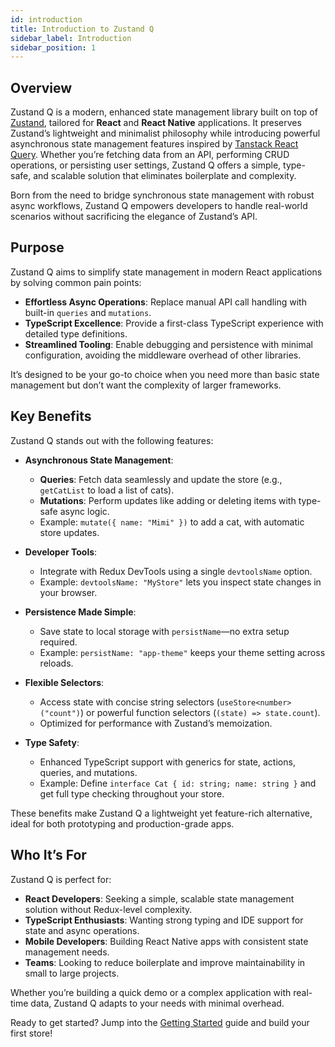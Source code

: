 ```yaml
---
id: introduction
title: Introduction to Zustand Q
sidebar_label: Introduction
sidebar_position: 1
---
```


## Overview

Zustand Q is a modern, enhanced state management library built on top of [Zustand](https://github.com/pmndrs/zustand), tailored for **React** and **React Native** applications. It preserves Zustand’s lightweight and minimalist philosophy while introducing powerful asynchronous state management features inspired by [Tanstack React Query](https://tanstack.com/query). Whether you’re fetching data from an API, performing CRUD operations, or persisting user settings, Zustand Q offers a simple, type-safe, and scalable solution that eliminates boilerplate and complexity.

Born from the need to bridge synchronous state management with robust async workflows, Zustand Q empowers developers to handle real-world scenarios without sacrificing the elegance of Zustand’s API.

## Purpose

Zustand Q aims to simplify state management in modern React applications by solving common pain points:

- **Effortless Async Operations**: Replace manual API call handling with built-in `queries` and `mutations`.
- **TypeScript Excellence**: Provide a first-class TypeScript experience with detailed type definitions.
- **Streamlined Tooling**: Enable debugging and persistence with minimal configuration, avoiding the middleware overhead of other libraries.

It’s designed to be your go-to choice when you need more than basic state management but don’t want the complexity of larger frameworks.

## Key Benefits

Zustand Q stands out with the following features:

- **Asynchronous State Management**:

  - **Queries**: Fetch data seamlessly and update the store (e.g., `getCatList` to load a list of cats).
  - **Mutations**: Perform updates like adding or deleting items with type-safe async logic.
  - Example: `mutate({ name: "Mimi" })` to add a cat, with automatic store updates.

- **Developer Tools**:

  - Integrate with Redux DevTools using a single `devtoolsName` option.
  - Example: `devtoolsName: "MyStore"` lets you inspect state changes in your browser.

- **Persistence Made Simple**:

  - Save state to local storage with `persistName`—no extra setup required.
  - Example: `persistName: "app-theme"` keeps your theme setting across reloads.

- **Flexible Selectors**:

  - Access state with concise string selectors (`useStore<number>("count")`) or powerful function selectors (`(state) => state.count`).
  - Optimized for performance with Zustand’s memoization.

- **Type Safety**:
  - Enhanced TypeScript support with generics for state, actions, queries, and mutations.
  - Example: Define `interface Cat { id: string; name: string }` and get full type checking throughout your store.

These benefits make Zustand Q a lightweight yet feature-rich alternative, ideal for both prototyping and production-grade apps.

## Who It’s For

Zustand Q is perfect for:

- **React Developers**: Seeking a simple, scalable state management solution without Redux-level complexity.
- **TypeScript Enthusiasts**: Wanting strong typing and IDE support for state and async operations.
- **Mobile Developers**: Building React Native apps with consistent state management needs.
- **Teams**: Looking to reduce boilerplate and improve maintainability in small to large projects.

Whether you’re building a quick demo or a complex application with real-time data, Zustand Q adapts to your needs with minimal overhead.

Ready to get started? Jump into the [Getting Started](./getting-started) guide and build your first store!
